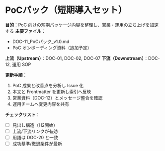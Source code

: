 # PoCパック（短期導入セット）

**目的**：PoC 向けの短期パッケージ内容を整理し、営業・運用の立ち上げを加速する
**主要ファイル**：  
- DOC-11_PoCパック_v1.0.md  
- PoC オンボーディング資料（追加予定）

**上流（Upstream）**：DOC-01, DOC-02, DOC-07
**下流（Downstream）**：DOC-12, 運用 SOP

**更新手順**：
1. PoC 成果と改善点を分析し Issue 化
2. 本文と Frontmatter を更新し索引へ反映
3. 営業資料（DOC-12）とメッセージ整合を確認
4. 運用チームへ変更内容を共有

**チェックリスト**：
- [ ] 見出し構造（H2開始）  
- [ ] 上流/下流リンクが有効  
- [ ] 用語は DOC-20 と一致  
- [ ] 成功基準/撤退条件が最新

